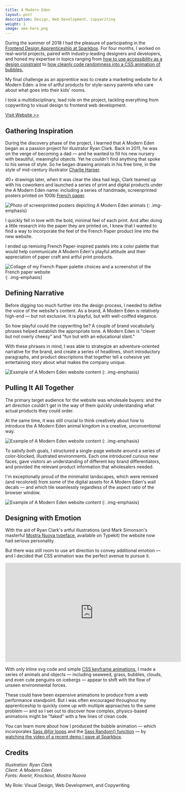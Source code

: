 ```yaml
---
title: A Modern Eden
layout: post
description: Design, Web Development, Copywriting
weight: 1
image: ame-hero.png
---
```


During the summer of 2018 I had the pleasure of participating in the [Frontend Design Apprenticeship at Sparkbox](https://seesparkbox.com/foundry/2018_fed_apprentice_announcement). For four months, I worked on real-world projects, paired with industry-leading designers and developers, and honed my expertise in topics ranging from [how to use accessibility as a design constraint](https://seesparkbox.com/foundry/accessible_by_design) to [how cleanly code randomness into a CSS animation of bubbles.](https://seesparkbox.com/foundry/scrolling_css_animations)

My final challenge as an apprentice was to create a marketing website for A Modern Eden: a line of artful products for style-savvy parents who care about what goes into their kids' rooms.

I took a multidisciplinary, lead role on the project, tackling everything from copywriting to visual design to frontend web development.

[Visit Website >>](http://amoderneden.netlify.com)

## Gathering Inspiration
During the discovery phase of the project, I learned that A Modern Eden began as a passion project for illustrator Ryan Clark. Back in 2011, he was on the verge of becoming a dad — and he wanted to fill his new nursery with beautiful, meaningful objects. Yet he couldn't find anything that spoke to his sense of style. So he began drawing animals in his free time, in the style of mid-century illustrator [Charlie Harper](https://www.charleyharperartstudio.com/). 

40+ drawings later, when it was clear the idea had legs, Clark teamed up with his coworkers and launched a series of print and digital products under the A Modern Eden name: including a series of handmade, screenprinted posters printed on 100lb [French paper](https://www.frenchpaper.com/).

![Photo of screenprinted posters depicting A Modern Eden animals](/assets/img/ame-posters-wall.png)
{: .img-emphasis}

I quickly fell in love with the bold, minimal feel of each print. And after doing a little research into the paper they are printed on, I knew that I wanted to find a way to incorporate the feel of the French Paper product line into the new website.

I ended up remixing French Paper-inspired pastels into a color palette that would help communicate A Modern Eden's playful attitude and their appreciation of paper craft and artful print products. 

![Collage of my French Paper palette choices and a screenshot of the French paper website](/assets/img/ame-french-palette.png)
{: .img-emphasis}


## Defining Narrative

Before digging too much further into the design process, I needed to define the voice of the website's content. As a brand, A Modern Eden is relatively high-end — but not exclusive. It is playful, but with well-coiffed elegance. 

So how playful could the copywriting be? A couple of brand vocabularly phrases helped establish the appropriate tone. A Modern Eden is "clever but not overly cheesy" and "fun but with an educational slant."

With these phrases in mind, I was able to strategize an adventure-oriented narrative for the brand, and create a series of headlines, short introductory paragraphs, and product descriptions that together tell a cohesive yet entertaining story about what makes the company unique.

![Example of A Modern Eden website content](/assets/img/ame-content-strategy.png)
{: .img-emphasis}

## Pulling It All Together
The primary target audience for the website was wholesale buyers: and the art direction couldn't get in the way of them quickly understanding what actual products they could order.

At the same time, it was still crucial to think creatively about how to introduce the A Modern Eden animal kingdom in a creative, unconventional way. 

![Example of A Modern Eden website content](/assets/img/ame-polar-environment.png)
{: .img-emphasis}

To satisfy both goals, I structured a single-page website around a series of color-blocked, illustrated environments. Each one introduced curious new faces, gave visitors an understanding of different key brand differentiators, and provided the relevant product information that wholesalers needed.

I'm exceptionally proud of the minimalist landscapes, which were remixed (and recolored) from some of the digital assets for A Modern Eden's wall decals — and which tile seamlessly regardless of the aspect ratio of the browser window. 

![Example of A Modern Eden website content](/assets/img/ame-ocean-and-desert-environment.png)
{: .img-emphasis}

## Designing with Emotion
With the aid of Ryan Clark's artful illustrations (and Mark Simonson's masterful [Mostra Nuova typeface](https://fonts.adobe.com/fonts/mostra-nuova), available on Typekit) the website now had serious personality. 

But there was still room to use art direction to convey additional emotion — and I decided that CSS animation was the perfect avenue to pursue it.

<div class="fluid-video">
<iframe width="560" height="315" src="https://www.youtube.com/embed/5JPAlq2jhpw" frameborder="0" allow="autoplay; encrypted-media" allowfullscreen></iframe>
</div>

With only inline svg code and simple [CSS keyframe animations](https://developer.mozilla.org/en-US/docs/Web/CSS/@keyframes), I made a series of animals and objects — including seaweed, grass, bubbles, clouds, and even cute penguins on icebergs — appear to shift with the flow of unseen environmental forces. 

These could have been expensive animations to produce from a web performance standpoint. But I was often encouraged throughout my apprenticeship to quickly come up with multiple approaches to the same problem — and so I set out to discover how complex, physics-based animations might be "faked" with a few lines of clean code. 

You can learn more about how I produced the bubble animation — which incorporates [Sass @for loops](http://thesassway.com/intermediate/if-for-each-while#for) and the [Sass Random() function](https://blog.codepen.io/2013/08/26/random-function-in-sass/) — by [watching the video of a recent demo I gave at Sparkbox](https://seesparkbox.com/foundry/scrolling_css_animations).

## Credits

_Illustration: Ryan Clark_  
_Client: A Modern Eden_  
_Fonts: Avenir, Knockout, Mostra Nuova_

My Role: Visual Design, Web Development, and Copywriting